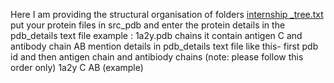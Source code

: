 Here I am providing the structural organisation of folders 
[internship _tree.txt](https://github.com/user-attachments/files/16425024/internship._tree.txt)
put your protein files in src_pdb and enter the protein details in the pdb_details text file example : 1a2y.pdb chains it contain antigen C and antibody chain AB 
mention details in pdb_details text file like this-  first pdb id and then antigen chain and antibiody chains (note: please follow this order only) 
1a2y C AB (example)
   
